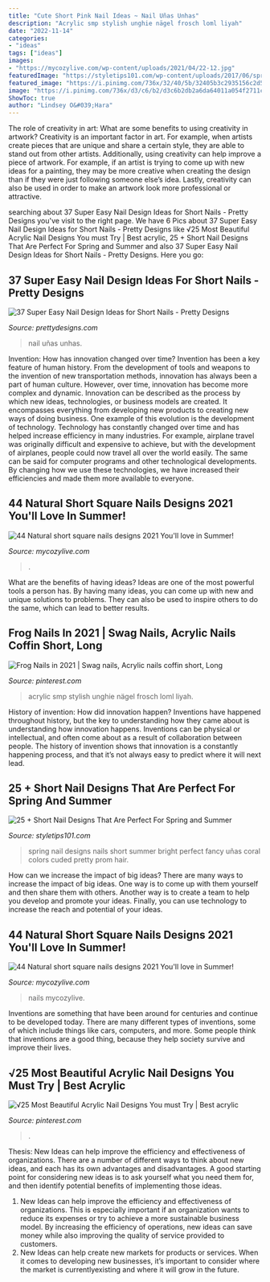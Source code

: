 ```yaml
---
title: "Cute Short Pink Nail Ideas ~ Nail Uñas Unhas"
description: "Acrylic smp stylish unghie nägel frosch loml liyah"
date: "2022-11-14"
categories:
- "ideas"
tags: ["ideas"]
images:
- "https://mycozylive.com/wp-content/uploads/2021/04/22-12.jpg"
featuredImage: "https://styletips101.com/wp-content/uploads/2017/06/spring-nail-art-25.jpg"
featured_image: "https://i.pinimg.com/736x/32/40/5b/32405b3c2935156c2d507a06b25ba522.jpg"
image: "https://i.pinimg.com/736x/d3/c6/b2/d3c6b2db2a6da64011a054f2711cf679.jpg"
ShowToc: true
author: "Lindsey O&#039;Hara"
---
```



The role of creativity in art: What are some benefits to using creativity in artwork?
Creativity is an important factor in art. For example, when artists create pieces that are unique and share a certain style, they are able to stand out from other artists. Additionally, using creativity can help improve a piece of artwork. For example, if an artist is trying to come up with new ideas for a painting, they may be more creative when creating the design than if they were just following someone else’s idea. Lastly, creativity can also be used in order to make an artwork look more professional or attractive.

	

		
searching about 37 Super Easy Nail Design Ideas for Short Nails - Pretty Designs you've visit to the right page. We have 6 Pics about 37 Super Easy Nail Design Ideas for Short Nails - Pretty Designs like √25 Most Beautiful Acrylic Nail Designs You must Try | Best acrylic, 25 + Short Nail Designs That Are Perfect For Spring and Summer and also 37 Super Easy Nail Design Ideas for Short Nails - Pretty Designs. Here you go:
		
    
## 37 Super Easy Nail Design Ideas For Short Nails - Pretty Designs

<img loading=lazy src="https://www.prettydesigns.com/wp-content/uploads/2017/12/37-super-easy-nail-design-ideas-for-short-nails-25.jpg" onerror="this.onerror=null;this.src='https://tse3.mm.bing.net/th?id=OIP.H6M3tijI0yQq-jIb1vE1TgHaHa&amp;pid=15.1';" alt="37 Super Easy Nail Design Ideas for Short Nails - Pretty Designs">

_Source: prettydesigns.com_

>nail uñas unhas. 

	

Invention: How has innovation changed over time?
Invention has been a key feature of human history. From the development of tools and weapons to the invention of new transportation methods, innovation has always been a part of human culture. However, over time, innovation has become more complex and dynamic. Innovation can be described as the process by which new ideas, technologies, or business models are created. It encompasses everything from developing new products to creating new ways of doing business.
One example of this evolution is the development of technology. Technology has constantly changed over time and has helped increase efficiency in many industries. For example, airplane travel was originally difficult and expensive to achieve, but with the development of airplanes, people could now travel all over the world easily. The same can be said for computer programs and other technological developments. By changing how we use these technologies, we have increased their efficiencies and made them more available to everyone.

    
## 44 Natural Short Square Nails Designs 2021 You&#039;ll Love In Summer!

<img loading=lazy src="https://mycozylive.com/wp-content/uploads/2021/04/11-14-768x1152.jpg" onerror="this.onerror=null;this.src='https://tse4.mm.bing.net/th?id=OIP.fhLqOh9BUjRYxLmbGevOwAHaLH&amp;pid=15.1';" alt="44 Natural short square nails designs 2021 You&#039;ll love in Summer!">

_Source: mycozylive.com_

>. 

	

What are the benefits of having ideas?
Ideas are one of the most powerful tools a person has. By having many ideas, you can come up with new and unique solutions to problems. They can also be used to inspire others to do the same, which can lead to better results.

    
## Frog Nails In 2021 | Swag Nails, Acrylic Nails Coffin Short, Long

<img loading=lazy src="https://i.pinimg.com/736x/d3/c6/b2/d3c6b2db2a6da64011a054f2711cf679.jpg" onerror="this.onerror=null;this.src='https://tse4.mm.bing.net/th?id=OIP.bCuivrn3JrEdrbZ8lE1itQHaJ3&amp;pid=15.1';" alt="Frog Nails in 2021 | Swag nails, Acrylic nails coffin short, Long">

_Source: pinterest.com_

>acrylic smp stylish unghie nägel frosch loml liyah. 

	

History of invention: How did innovation happen?
Inventions have happened throughout history, but the key to understanding how they came about is understanding how innovation happens. Inventions can be physical or intellectual, and often come about as a result of collaboration between people. The history of invention shows that innovation is a constantly happening process, and that it’s not always easy to predict where it will next lead.

    
## 25 + Short Nail Designs That Are Perfect For Spring And Summer

<img loading=lazy src="https://styletips101.com/wp-content/uploads/2017/06/spring-nail-art-25.jpg" onerror="this.onerror=null;this.src='https://tse4.mm.bing.net/th?id=OIP.zNpo1HJEr7FvH_EoaI7ohgHaMC&amp;pid=15.1';" alt="25 + Short Nail Designs That Are Perfect For Spring and Summer">

_Source: styletips101.com_

>spring nail designs nails short summer bright perfect fancy uñas coral colors cuded pretty prom hair. 

	

How can we increase the impact of big ideas?
There are many ways to increase the impact of big ideas. One way is to come up with them yourself and then share them with others. Another way is to create a team to help you develop and promote your ideas. Finally, you can use technology to increase the reach and potential of your ideas.

    
## 44 Natural Short Square Nails Designs 2021 You&#039;ll Love In Summer!

<img loading=lazy src="https://mycozylive.com/wp-content/uploads/2021/04/22-12.jpg" onerror="this.onerror=null;this.src='https://tse1.mm.bing.net/th?id=OIP.whuxBS_BbV3BvJ9xJYwVxgHaLH&amp;pid=15.1';" alt="44 Natural short square nails designs 2021 You&#039;ll love in Summer!">

_Source: mycozylive.com_

>nails mycozylive. 

	

Inventions are something that have been around for centuries and continue to be developed today. There are many different types of inventions, some of which include things like cars, computers, and more. Some people think that inventions are a good thing, because they help society survive and improve their lives.

    
## √25 Most Beautiful Acrylic Nail Designs You Must Try | Best Acrylic

<img loading=lazy src="https://i.pinimg.com/736x/32/40/5b/32405b3c2935156c2d507a06b25ba522.jpg" onerror="this.onerror=null;this.src='https://tse2.mm.bing.net/th?id=OIP.Iw6LtbuHLqb1DhTlK4H5hgHaJ4&amp;pid=15.1';" alt="√25 Most Beautiful Acrylic Nail Designs You must Try | Best acrylic">

_Source: pinterest.com_

>. 

	

Thesis:
New Ideas can help improve the efficiency and effectiveness of organizations.
There are a number of different ways to think about new ideas, and each has its own advantages and disadvantages. A good starting point for considering new ideas is to ask yourself what you need them for, and then identify potential benefits of implementing those ideas.
1) New Ideas can help improve the efficiency and effectiveness of organizations.  This is especially important if an organization wants to reduce its expenses or try to achieve a more sustainable business model. By increasing the efficiency of operations, new ideas can save money while also improving the quality of service provided to customers. 
2) New Ideas can help create new markets for products or services. When it comes to developing new businesses, it’s important to consider where the market is currentlyexisting and where it will grow in the future.

